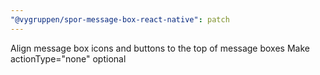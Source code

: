 ```yaml
---
"@vygruppen/spor-message-box-react-native": patch
---
```


Align message box icons and buttons to the top of message boxes
Make actionType="none" optional
